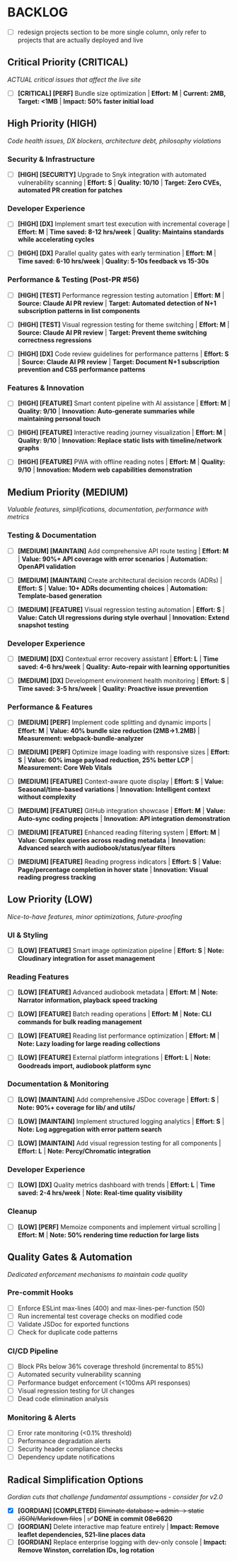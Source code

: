 # BACKLOG

- [ ] redesign projects section to be more single column, only refer to projects that are actually deployed and live

## Critical Priority (CRITICAL)

_ACTUAL critical issues that affect the live site_

- [ ] **[CRITICAL] [PERF]** Bundle size optimization | **Effort: M** | **Current: 2MB, Target: <1MB** | **Impact: 50% faster initial load**

## High Priority (HIGH)

_Code health issues, DX blockers, architecture debt, philosophy violations_

### Security & Infrastructure

- [ ] **[HIGH] [SECURITY]** Upgrade to Snyk integration with automated vulnerability scanning | **Effort: S** | **Quality: 10/10** | **Target: Zero CVEs, automated PR creation for patches**

### Developer Experience

- [ ] **[HIGH] [DX]** Implement smart test execution with incremental coverage | **Effort: M** | **Time saved: 8-12 hrs/week** | **Quality: Maintains standards while accelerating cycles**

- [ ] **[HIGH] [DX]** Parallel quality gates with early termination | **Effort: M** | **Time saved: 6-10 hrs/week** | **Quality: 5-10s feedback vs 15-30s**

### Performance & Testing (Post-PR #56)

- [ ] **[HIGH] [TEST]** Performance regression testing automation | **Effort: M** | **Source: Claude AI PR review** | **Target: Automated detection of N+1 subscription patterns in list components**

- [ ] **[HIGH] [TEST]** Visual regression testing for theme switching | **Effort: M** | **Source: Claude AI PR review** | **Target: Prevent theme switching correctness regressions**

- [ ] **[HIGH] [DX]** Code review guidelines for performance patterns | **Effort: S** | **Source: Claude AI PR review** | **Target: Document N+1 subscription prevention and CSS performance patterns**

### Features & Innovation

- [ ] **[HIGH] [FEATURE]** Smart content pipeline with AI assistance | **Effort: M** | **Quality: 9/10** | **Innovation: Auto-generate summaries while maintaining personal touch**

- [ ] **[HIGH] [FEATURE]** Interactive reading journey visualization | **Effort: M** | **Quality: 9/10** | **Innovation: Replace static lists with timeline/network graphs**

- [ ] **[HIGH] [FEATURE]** PWA with offline reading notes | **Effort: M** | **Quality: 9/10** | **Innovation: Modern web capabilities demonstration**

## Medium Priority (MEDIUM)

_Valuable features, simplifications, documentation, performance with metrics_

### Testing & Documentation

- [ ] **[MEDIUM] [MAINTAIN]** Add comprehensive API route testing | **Effort: M** | **Value: 90%+ API coverage with error scenarios** | **Automation: OpenAPI validation**

- [ ] **[MEDIUM] [MAINTAIN]** Create architectural decision records (ADRs) | **Effort: S** | **Value: 10+ ADRs documenting choices** | **Automation: Template-based generation**

- [ ] **[MEDIUM] [FEATURE]** Visual regression testing automation | **Effort: S** | **Value: Catch UI regressions during style overhaul** | **Innovation: Extend snapshot testing**

### Developer Experience

- [ ] **[MEDIUM] [DX]** Contextual error recovery assistant | **Effort: L** | **Time saved: 4-6 hrs/week** | **Quality: Auto-repair with learning opportunities**

- [ ] **[MEDIUM] [DX]** Development environment health monitoring | **Effort: S** | **Time saved: 3-5 hrs/week** | **Quality: Proactive issue prevention**

### Performance & Features

- [ ] **[MEDIUM] [PERF]** Implement code splitting and dynamic imports | **Effort: M** | **Value: 40% bundle size reduction (2MB→1.2MB)** | **Measurement: webpack-bundle-analyzer**

- [ ] **[MEDIUM] [PERF]** Optimize image loading with responsive sizes | **Effort: S** | **Value: 60% image payload reduction, 25% better LCP** | **Measurement: Core Web Vitals**

- [ ] **[MEDIUM] [FEATURE]** Context-aware quote display | **Effort: S** | **Value: Seasonal/time-based variations** | **Innovation: Intelligent context without complexity**

- [ ] **[MEDIUM] [FEATURE]** GitHub integration showcase | **Effort: M** | **Value: Auto-sync coding projects** | **Innovation: API integration demonstration**

- [ ] **[MEDIUM] [FEATURE]** Enhanced reading filtering system | **Effort: M** | **Value: Complex queries across reading metadata** | **Innovation: Advanced search with audiobook/status/year filters**

- [ ] **[MEDIUM] [FEATURE]** Reading progress indicators | **Effort: S** | **Value: Page/percentage completion in hover state** | **Innovation: Visual reading progress tracking**

## Low Priority (LOW)

_Nice-to-have features, minor optimizations, future-proofing_

### UI & Styling

- [ ] **[LOW] [FEATURE]** Smart image optimization pipeline | **Effort: S** | **Note: Cloudinary integration for asset management**

### Reading Features

- [ ] **[LOW] [FEATURE]** Advanced audiobook metadata | **Effort: M** | **Note: Narrator information, playback speed tracking**

- [ ] **[LOW] [FEATURE]** Batch reading operations | **Effort: M** | **Note: CLI commands for bulk reading management**

- [ ] **[LOW] [FEATURE]** Reading list performance optimization | **Effort: M** | **Note: Lazy loading for large reading collections**

- [ ] **[LOW] [FEATURE]** External platform integrations | **Effort: L** | **Note: Goodreads import, audiobook platform sync**

### Documentation & Monitoring

- [ ] **[LOW] [MAINTAIN]** Add comprehensive JSDoc coverage | **Effort: S** | **Note: 90%+ coverage for lib/ and utils/**

- [ ] **[LOW] [MAINTAIN]** Implement structured logging analytics | **Effort: S** | **Note: Log aggregation with error pattern search**

- [ ] **[LOW] [MAINTAIN]** Add visual regression testing for all components | **Effort: L** | **Note: Percy/Chromatic integration**

### Developer Experience

- [ ] **[LOW] [DX]** Quality metrics dashboard with trends | **Effort: L** | **Time saved: 2-4 hrs/week** | **Note: Real-time quality visibility**

### Cleanup

- [ ] **[LOW] [PERF]** Memoize components and implement virtual scrolling | **Effort: M** | **Note: 50% rendering time reduction for large lists**

## Quality Gates & Automation

_Dedicated enforcement mechanisms to maintain code quality_

### Pre-commit Hooks

- [ ] Enforce ESLint max-lines (400) and max-lines-per-function (50)
- [ ] Run incremental test coverage checks on modified code
- [ ] Validate JSDoc for exported functions
- [ ] Check for duplicate code patterns

### CI/CD Pipeline

- [ ] Block PRs below 36% coverage threshold (incremental to 85%)
- [ ] Automated security vulnerability scanning
- [ ] Performance budget enforcement (<100ms API responses)
- [ ] Visual regression testing for UI changes
- [ ] Dead code elimination analysis

### Monitoring & Alerts

- [ ] Error rate monitoring (<0.1% threshold)
- [ ] Performance degradation alerts
- [ ] Security header compliance checks
- [ ] Dependency update notifications

## Radical Simplification Options

_Gordian cuts that challenge fundamental assumptions - consider for v2.0_

- [x] **[GORDIAN] [COMPLETED]** ~~Eliminate database + admin → static JSON/Markdown files~~ | **✅ DONE in commit 08e6620**
- [ ] **[GORDIAN]** Delete interactive map feature entirely | **Impact: Remove leaflet dependencies, 521-line places data**
- [ ] **[GORDIAN]** Replace enterprise logging with dev-only console | **Impact: Remove Winston, correlation IDs, log rotation**
